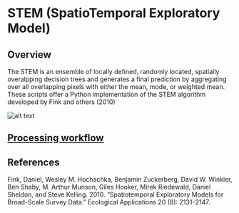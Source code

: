 # STEM (SpatioTemporal Exploratory Model)

## Overview
The STEM is an ensemble of locally defined, randomly located, spatially overalpping decision trees and generates a final prediction by aggregating over all overlapping pixels with either the mean, mode, or weighted mean. These scripts offer a Python implementation of the STEM algorithm developed by Fink and others (2010)

![alt text](https://github.com/smHooper/stem/blob/master/misc/sets_medium.jpeg "STEM illustration")


## [Processing workflow](https://docs.google.com/document/d/1Weg1KNnGq-rMyaGvv3OvbWbYglNOYVOywyK6w3trtyc/edit?usp=sharing)

## References
Fink, Daniel, Wesley M. Hochachka, Benjamin Zuckerberg, David W. Winkler, Ben Shaby, M. Arthur Munson, Giles Hooker, Mirek Riedewald, Daniel Sheldon, and Steve Kelling. 2010. “Spatiotemporal Exploratory Models for Broad-Scale Survey Data.” Ecological Applications 20 (8): 2131–2147.
